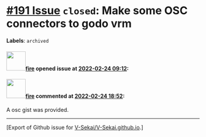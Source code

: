 # [\#191 Issue](https://github.com/V-Sekai/V-Sekai.github.io/issues/191) `closed`: Make some OSC connectors to godo vrm
**Labels**: `archived`


#### <img src="https://avatars.githubusercontent.com/u/32321?u=c2e06a3d2b49a467aa907e54aa259516440267cc&v=4" width="50">[fire](https://github.com/fire) opened issue at [2022-02-24 09:12](https://github.com/V-Sekai/V-Sekai.github.io/issues/191):



#### <img src="https://avatars.githubusercontent.com/u/32321?u=c2e06a3d2b49a467aa907e54aa259516440267cc&v=4" width="50">[fire](https://github.com/fire) commented at [2022-02-24 18:52](https://github.com/V-Sekai/V-Sekai.github.io/issues/191#issuecomment-1050158115):

A osc gist was provided.


-------------------------------------------------------------------------------



[Export of Github issue for [V-Sekai/V-Sekai.github.io](https://github.com/V-Sekai/V-Sekai.github.io).]
